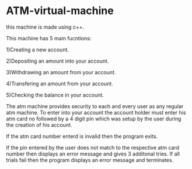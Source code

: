 # ATM-virtual-machine
this machine is made using c++.

This machine has 5 main fucntions:

1)Creating a new account.

2)Depositing an amount into your account.

3)Withdrawing an amount from your account.

4)Transfering an amount from your account.

5)Checking the balance in your account.

The atm machine provides security to each and every user as any regular atm machine.
To enter into your account the account holder must enter his atm card no followed by a 4 digit pin which was setup by the user during the creation of his account.

If the atm card number enterd is invalid then the program exits.

If the pin entered by the user does not match to the respective atm card number then displays an error message and gives 3 additonal tries. If all trials fail then the program displays an error message and terminates.
